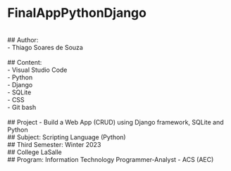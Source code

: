 # FinalAppPythonDjango
<br/>
## Author:
<br/>
- Thiago Soares de Souza
<br/>
<br/>
## Content:
<br/>
- Visual Studio Code
<br/>
- Python
<br/>
- Django
<br/>
- SQLite
<br/>
- CSS
<br/>
- Git bash
<br/>
<br/>
## Project - Build a Web App (CRUD) using Django framework, SQLite and Python
<br/>
## Subject: Scripting Language (Python)
<br/>
## Third Semester: Winter 2023
<br/>
## College LaSalle
<br/>
## Program: Information Technology Programmer-Analyst - ACS (AEC)
